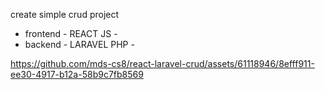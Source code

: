 create simple crud project 
* frontend - REACT JS -
* backend - LARAVEL PHP -

https://github.com/mds-cs8/react-laravel-crud/assets/61118946/8efff911-ee30-4917-b12a-58b9c7fb8569

